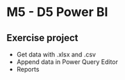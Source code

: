 # M5 - D5 Power BI
## Exercise project

- Get data with .xlsx and .csv
- Append data in Power Query Editor
- Reports

